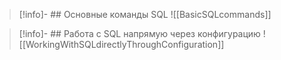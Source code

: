 >[!info]- ## Основные команды SQL
>![[BasicSQLcommands]]

>[!info]- ## Работа с SQL напрямую через конфигурацию
>![[WorkingWithSQLdirectlyThroughConfiguration]]